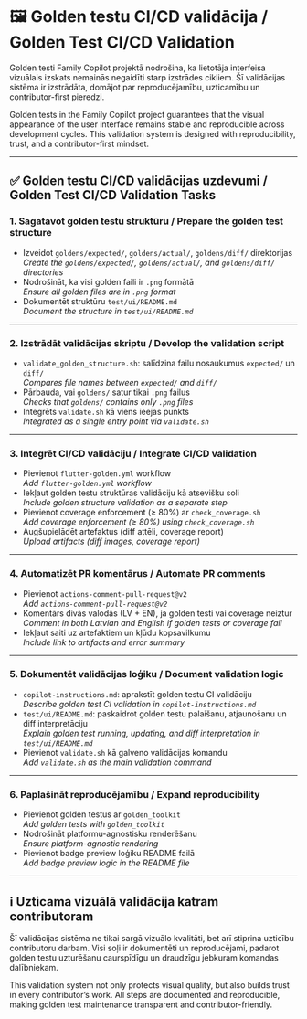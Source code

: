 # 🖼️ Golden testu CI/CD validācija / Golden Test CI/CD Validation

Golden testi Family Copilot projektā nodrošina, ka lietotāja interfeisa vizuālais izskats nemainās negaidīti starp izstrādes cikliem. Šī validācijas sistēma ir izstrādāta, domājot par reproducējamību, uzticamību un contributor-first pieredzi.

Golden tests in the Family Copilot project guarantees that the visual appearance of the user interface remains stable and reproducible across development cycles. This validation system is designed with reproducibility, trust, and a contributor-first mindset.

---

## ✅ Golden testu CI/CD validācijas uzdevumi / Golden Test CI/CD Validation Tasks

### 1. **Sagatavot golden testu struktūru / Prepare the golden test structure**
- Izveidot `goldens/expected/`, `goldens/actual/`, `goldens/diff/` direktorijas  
  _Create the `goldens/expected/`, `goldens/actual/`, and `goldens/diff/` directories_
- Nodrošināt, ka visi golden faili ir `.png` formātā  
  _Ensure all golden files are in `.png` format_
- Dokumentēt struktūru `test/ui/README.md`  
  _Document the structure in `test/ui/README.md`_

---

### 2. **Izstrādāt validācijas skriptu / Develop the validation script**
- `validate_golden_structure.sh`: salīdzina failu nosaukumus `expected/` un `diff/`  
  _Compares file names between `expected/` and `diff/`_
- Pārbauda, vai `goldens/` satur tikai `.png` failus  
  _Checks that `goldens/` contains only `.png` files_
- Integrēts `validate.sh` kā viens ieejas punkts  
  _Integrated as a single entry point via `validate.sh`_

---

### 3. **Integrēt CI/CD validāciju / Integrate CI/CD validation**
- Pievienot `flutter-golden.yml` workflow  
  _Add `flutter-golden.yml` workflow_
- Iekļaut golden testu struktūras validāciju kā atsevišķu soli  
  _Include golden structure validation as a separate step_
- Pievienot coverage enforcement (≥ 80%) ar `check_coverage.sh`  
  _Add coverage enforcement (≥ 80%) using `check_coverage.sh`_
- Augšupielādēt artefaktus (diff attēli, coverage report)  
  _Upload artifacts (diff images, coverage report)_

---

### 4. **Automatizēt PR komentārus / Automate PR comments**
- Pievienot `actions-comment-pull-request@v2`  
  _Add `actions-comment-pull-request@v2`_
- Komentārs divās valodās (LV + EN), ja golden testi vai coverage neiztur  
  _Comment in both Latvian and English if golden tests or coverage fail_
- Iekļaut saiti uz artefaktiem un kļūdu kopsavilkumu  
  _Include link to artifacts and error summary_

---

### 5. **Dokumentēt validācijas loģiku / Document validation logic**
- `copilot-instructions.md`: aprakstīt golden testu CI validāciju  
  _Describe golden test CI validation in `copilot-instructions.md`_
- `test/ui/README.md`: paskaidrot golden testu palaišanu, atjaunošanu un diff interpretāciju  
  _Explain golden test running, updating, and diff interpretation in `test/ui/README.md`_
- Pievienot `validate.sh` kā galveno validācijas komandu  
  _Add `validate.sh` as the main validation command_

---

### 6. **Paplašināt reproducējamību / Expand reproducibility**
- Pievienot golden testus ar `golden_toolkit`  
  _Add golden tests with `golden_toolkit`_
- Nodrošināt platformu-agnostisku renderēšanu  
  _Ensure platform-agnostic rendering_
- Pievienot badge preview loģiku README failā  
  _Add badge preview logic in the README file_

---

## ℹ️ Uzticama vizuālā validācija katram contributoram
Šī validācijas sistēma ne tikai sargā vizuālo kvalitāti, bet arī stiprina uzticību contributoru darbam. Visi soļi ir dokumentēti un reproducējami, padarot golden testu uzturēšanu caurspīdīgu un draudzīgu jebkuram komandas dalībniekam.

This validation system not only protects visual quality, but also builds trust in every contributor’s work. All steps are documented and reproducible, making golden test maintenance transparent and contributor-friendly.